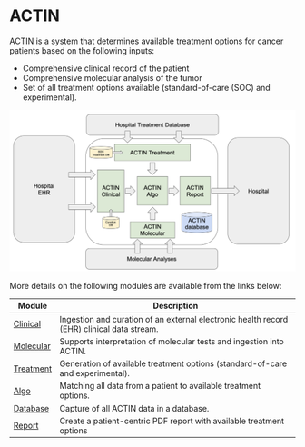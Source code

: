 # ACTIN

ACTIN is a system that determines available treatment options for cancer patients based on the following inputs:
 - Comprehensive clinical record of the patient
 - Comprehensive molecular analysis of the tumor
 - Set of all treatment options available (standard-of-care (SOC) and experimental).

![ACTIN System](system/src/main/resources/actin_system.png)
 
More details on the following modules are available from the links below:

Module  | Description
---|---
[Clinical](clinical) | Ingestion and curation of an external electronic health record (EHR) clinical data stream.
[Molecular](molecular) | Supports interpretation of molecular tests and ingestion into ACTIN.
[Treatment](treatment) | Generation of available treatment options (standard-of-care and experimental).
[Algo](algo) | Matching all data from a patient to available treatment options.
[Database](database) | Capture of all ACTIN data in a database.
[Report](report) | Create a patient-centric PDF report with available treatment options
  